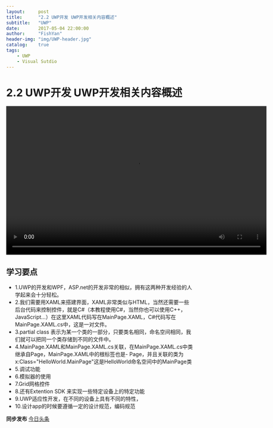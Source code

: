 ```yaml
---
layout:     post
title:      "2.2 UWP开发 UWP开发相关内容概述"
subtitle:   "UWP"
date:       2017-05-04 22:00:00
author:     "FishYan"
header-img: "img/UWP-header.jpg" 
catalog:    true
tags:
    - UWP
    - Visual Sutdio
---
```


# 2.2 UWP开发 UWP开发相关内容概述

<video src="http://v3.365yg.com/dc1a989c6d9dae7d39c9628d3692d17e/590d2e3f/video/m/22099e1dc75f8f74f0d994e0ad2037aa1b711465f0000036f37d161356/" width="700px" height="400px" controls="controls">

</video>

## 学习要点

- 1.UWP的开发和WPF，ASP.net的开发非常的相似，拥有这两种开发经验的人学起来会十分轻松。
- 2.我们需要用XAML来搭建界面，XAML非常类似与HTML，当然还需要一些后台代码来控制控件，就是C#（本教程使用C#，当然你也可以使用C++，JavaScript...）在这里XAML代码写在MainPage.XAML，C#代码写在MainPage.XAML.cs中，这是一对文件。
- 3.partial class 表示为某一个类的一部分，只要类名相同，命名空间相同，我们就可以把同一个类存储到不同的文件中。
- 4.MainPage.XAML和MainPage.XAML.cs关联，在MainPage.XAML.cs中类继承自Page，MainPage.XAML中的根标签也是- Page，并且关联的类为x:Class="HelloWorld.MainPage"这是HelloWorld命名空间中的MainPage类
- 5.调试功能
- 6.模拟器的使用
- 7.Grid网格控件
- 8.还有Extention SDK 来实现一些特定设备上的特定功能
- 9.UWP适应性开发，在不同的设备上具有不同的特性，
- 10.设计app的时候要遵循一定的设计规范，编码规范

**同步发布**
[今日头条](http://www.toutiao.com/i6416099725417644546/)